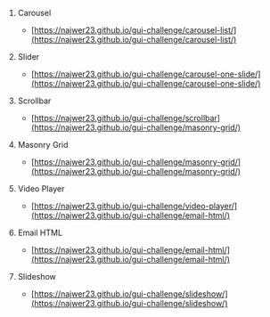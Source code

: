 1. Carousel
	- [https://najwer23.github.io/gui-challenge/carousel-list/](https://najwer23.github.io/gui-challenge/carousel-list/)

2. Slider
	- [https://najwer23.github.io/gui-challenge/carousel-one-slide/](https://najwer23.github.io/gui-challenge/carousel-one-slide/)

3. Scrollbar
	- [https://najwer23.github.io/gui-challenge/scrollbar](https://najwer23.github.io/gui-challenge/masonry-grid/)

4. Masonry Grid
	- [https://najwer23.github.io/gui-challenge/masonry-grid/](https://najwer23.github.io/gui-challenge/masonry-grid/)

5. Video Player
	- [https://najwer23.github.io/gui-challenge/video-player/](https://najwer23.github.io/gui-challenge/email-html/)

6. Email HTML
	- [https://najwer23.github.io/gui-challenge/email-html/](https://najwer23.github.io/gui-challenge/email-html/)

7. Slideshow
	- [https://najwer23.github.io/gui-challenge/slideshow/](https://najwer23.github.io/gui-challenge/slideshow/)